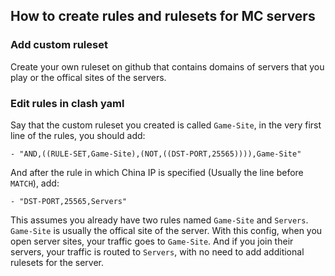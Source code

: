 ## How to create rules and rulesets for MC servers

### Add custom ruleset
Create your own ruleset on github that contains domains of servers that you play or the offical sites of the servers.

### Edit rules in clash yaml
Say that the custom ruleset you created is called `Game-Site`, in the very first line of the rules, you should add:
```
- "AND,((RULE-SET,Game-Site),(NOT,((DST-PORT,25565)))),Game-Site"
```
And after the rule in which China IP is specified (Usually the line before `MATCH`), add:
```
- "DST-PORT,25565,Servers"
```
This assumes you already have two rules named `Game-Site` and `Servers`. `Game-Site` is usually the offical site of the server. With this config, when you open server sites, your traffic goes to `Game-Site`. And if you join their servers, your traffic is routed to `Servers`, with no need to add additional rulesets for the server.
